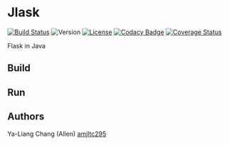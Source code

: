 # Jlask 

[![Build Status](https://travis-ci.com/lowerboundtenhours/Jlask.svg?branch=master)](https://travis-ci.com/lowerboundtenhours/Jlask)
![Version](https://img.shields.io/github/tag/lowerboundtenhours/Jlask.svg)
[![License](https://img.shields.io/badge/License-Apache%202.0-blue.svg)](https://opensource.org/licenses/Apache-2.0)
[![Codacy Badge](https://api.codacy.com/project/badge/Grade/88819ccd3f7c4624b397221615827236)](https://www.codacy.com/app/amjltc295/Jlask?utm_source=github.com&amp;utm_medium=referral&amp;utm_content=lowerboundtenhours/Jlask&amp;utm_campaign=Badge_Grade)
[![Coverage Status](https://coveralls.io/repos/github/lowerboundtenhours/Jlask/badge.svg?branch=master)](https://coveralls.io/github/lowerboundtenhours/Jlask?branch=master)

Flask in Java

## Build

## Run

## Authors

Ya-Liang Chang (Allen) [amjltc295](https://github.com/amjltc295)
